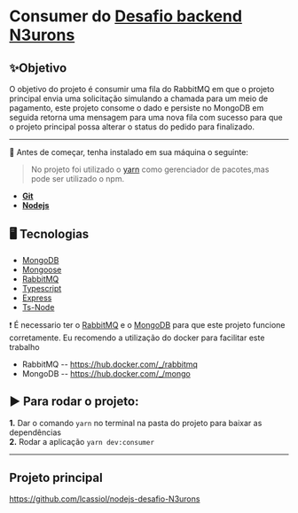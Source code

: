 # Consumer do [Desafio backend N3urons](https://github.com/lcassiol/nodejs-desafio-N3urons)

## ✨Objetivo

O objetivo do projeto é consumir uma fila do RabbitMQ em que o projeto principal envia uma solicitação simulando a chamada para um meio de pagamento, este projeto consome o dado e persiste no MongoDB em seguida retorna uma mensagem para uma nova fila com sucesso para que o projeto principal possa alterar o status do pedido para finalizado.

---------------------------------

:red_circle:  Antes de começar, tenha instalado em sua máquina o seguinte:
> No projeto foi utilizado o [yarn](https://yarnpkg.com/getting-started/install)
como gerenciador de pacotes,mas pode ser utilizado o npm.
- **[Git](https://git-scm.com)**
- **[Nodejs](https://nodejs.org/en/)**

## 🖥 Tecnologias
- [MongoDB](https://www.mongodb.com)
- [Mongoose](https://mongoosejs.com)
- [RabbitMQ](https://www.rabbitmq.com)
- [Typescript](https://github.com/microsoft/TypeScript)
- [Express](https://github.com/expressjs/express)
- [Ts-Node](https://github.com/TypeStrong/ts-node)

:exclamation: É necessario ter o [RabbitMQ](https://www.rabbitmq.com) e o [MongoDB](https://www.mongodb.com) para que este projeto funcione corretamente. Eu recomendo a utilização do docker para facilitar este trabalho
  - RabbitMQ -- https://hub.docker.com/_/rabbitmq
  - MongoDB -- https://hub.docker.com/_/mongo
  
  
## ▶️ Para rodar o projeto:

 **1.** Dar o comando `yarn` no terminal na pasta do projeto para baixar as dependências<br />
 **2.** Rodar a aplicação `yarn dev:consumer` 
 
 
-------------------------------
## Projeto principal
https://github.com/lcassiol/nodejs-desafio-N3urons
